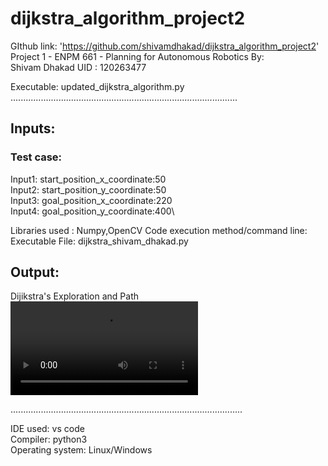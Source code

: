 # dijkstra_algorithm_project2

GIthub link: 'https://github.com/shivamdhakad/dijkstra_algorithm_project2'
Project 1 - ENPM 661 - Planning for Autonomous Robotics
By:  
Shivam Dhakad
UID : 120263477

Executable: updated_dijkstra_algorithm.py\
..........................................................................................
## Inputs:
### Test case:
Input1: start_position_x_coordinate:50\
Input2: start_position_y_coordinate:50\
Input3: goal_position_x_coordinate:220\
Input4: goal_position_y_coordinate:400\

Libraries used : Numpy,OpenCV
Code execution method/command line: Executable File: dijkstra_shivam_dhakad.py

## Output:
Dijikstra's Exploration and Path\
![dijkstra_explore_path](https://github.com/shivamdhakad/dijkstra_algorithm_project2/blob/main/dijkstra_explore_path.mp4)

............................................................................................

IDE used: vs code\
Compiler: python3\
Operating system: Linux/Windows

